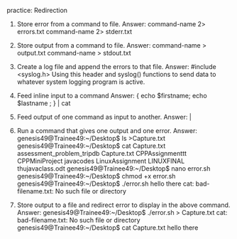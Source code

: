 practice: Redirection
1. Store error from a command to file.
Answer:
	command-name 2> errors.txt
	command-name 2> stderr.txt

2. Store output from a command to file.
Answer:
	command-name >  output.txt
	command-name >  stdout.txt

3. Create a log file and append the errors to that file.
Answer:
	 #include <syslog.h> 
	Using this header and syslog() functions to send data to whatever system logging program is active. 
	
4. Feed inline input to a command
Answer:
	{ echo $firstname; echo $lastname ; } | cat


5. Feed output of one command as input to another.
Answer: 
	<cmd> <arguments> | <cmd> <arguments>


6. Run a command that gives one output and one error.
Answer:
	genesis49@Trainee49:~/Desktop$ ls >Capture.txt
	genesis49@Trainee49:~/Desktop$ cat Capture.txt
	assessment_problem_tripdb
	Capture.txt
	CPPAssignmenttt
	CPPMiniProject
	javacodes
	LinuxAssignment
	LINUXFINAL
	thujavaclass.odt
	genesis49@Trainee49:~/Desktop$ nano error.sh
	genesis49@Trainee49:~/Desktop$ chmod +x error.sh
	genesis49@Trainee49:~/Desktop$ ./error.sh
	hello there
	cat: bad-filename.txt: No such file or directory


7. Store output to a file and redirect error to display in the above command.
Answer:
	genesis49@Trainee49:~/Desktop$ ./error.sh > Capture.txt
	cat: bad-filename.txt: No such file or directory
	genesis49@Trainee49:~/Desktop$ cat Capture.txt
	hello there


